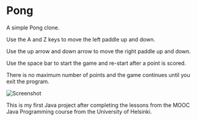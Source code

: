 # Pong
A simple Pong clone.

Use the A and Z keys to move the left paddle up and down.

Use the up arrow and down arrow to move the right paddle up and down.

Use the space bar to start the game and re-start after a point is scored.

There is no maximum number of points and the game continues until you exit the program.

![Screenshot](https://user-images.githubusercontent.com/114260075/193352729-8918c7aa-3741-4f5a-90d6-acb2aa7a735d.png)

This is my first Java project after completing the lessons from the MOOC Java Programming course from the University of Helsinki.
